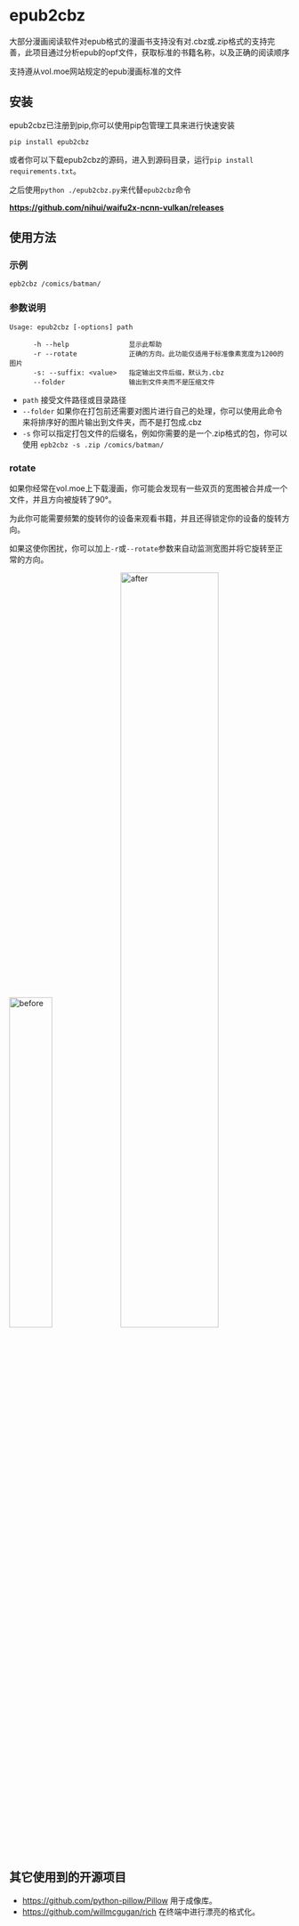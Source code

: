 # epub2cbz

大部分漫画阅读软件对epub格式的漫画书支持没有对.cbz或.zip格式的支持完善，此项目通过分析epub的opf文件，获取标准的书籍名称，以及正确的阅读顺序

支持遵从vol.moe网站规定的epub漫画标准的文件

## 安装

epub2cbz已注册到pip,你可以使用pip包管理工具来进行快速安装

```shell
pip install epub2cbz
```

或者你可以下载epub2cbz的源码，进入到源码目录，运行`pip install requirements.txt`。

之后使用`python ./epub2cbz.py`来代替`epub2cbz`命令

**https://github.com/nihui/waifu2x-ncnn-vulkan/releases**

## 使用方法

### 示例

```shell
epb2cbz /comics/batman/
```

### 参数说明

```console
Usage: epub2cbz [-options] path

      -h --help               显示此帮助
      -r --rotate             正确的方向。此功能仅适用于标准像素宽度为1200的图片
      -s: --suffix: <value>   指定输出文件后缀，默认为.cbz
      --folder                输出到文件夹而不是压缩文件
```

- `path` 接受文件路径或目录路径
- `--folder` 如果你在打包前还需要对图片进行自己的处理，你可以使用此命令来将排序好的图片输出到文件夹，而不是打包成.cbz
- `-s` 你可以指定打包文件的后缀名，例如你需要的是一个.zip格式的包，你可以使用 `epb2cbz -s .zip /comics/batman/`

### rotate

如果你经常在vol.moe上下载漫画，你可能会发现有一些双页的宽图被合并成一个文件，并且方向被旋转了90°。

为此你可能需要频繁的旋转你的设备来观看书籍，并且还得锁定你的设备的旋转方向。

如果这使你困扰，你可以加上`-r`或`--rotate`参数来自动监测宽图并将它旋转至正常的方向。

<img src="/Users/zuozhi/workspase/python/epub2cbz/doc/before.png" alt="before" style="width:39%;" />

<img src="/Users/zuozhi/workspase/python/epub2cbz/doc/after.png" alt="after" style="width:59%;" />

## 其它使用到的开源项目

- https://github.com/python-pillow/Pillow 用于成像库。
- https://github.com/willmcgugan/rich 在终端中进行漂亮的格式化。
